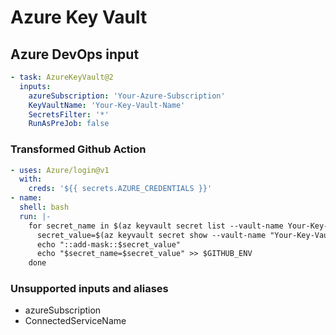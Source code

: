 # Azure Key Vault

## Azure DevOps input

```yaml
- task: AzureKeyVault@2
  inputs:
    azureSubscription: 'Your-Azure-Subscription'
    KeyVaultName: 'Your-Key-Vault-Name'
    SecretsFilter: '*'
    RunAsPreJob: false
```

### Transformed Github Action

```yaml
- uses: Azure/login@v1
  with:
    creds: '${{ secrets.AZURE_CREDENTIALS }}'
- name:
  shell: bash
  run: |-
    for secret_name in $(az keyvault secret list --vault-name Your-Key-Vault-Name --query "[].{name:name}" --output tsv); do
      secret_value=$(az keyvault secret show --vault-name "Your-Key-Vault-Name" --name $secret_name --query value -o tsv)
      echo "::add-mask::$secret_value"
      echo "$secret_name=$secret_value" >> $GITHUB_ENV
    done
```

### Unsupported inputs and aliases

- azureSubscription
- ConnectedServiceName
